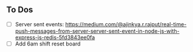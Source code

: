 ## To Dos

- [ ] Server sent events: https://medium.com/@ajinkya.r.rajput/real-time-push-messages-from-server-server-sent-event-in-node-js-with-express-js-redis-5fd3843ee0fa
- [ ] Add 6am shift reset board